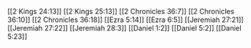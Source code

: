 [[2 Kings 24:13]]
[[2 Kings 25:13]]
[[2 Chronicles 36:7]]
[[2 Chronicles 36:10]]
[[2 Chronicles 36:18]]
[[Ezra 5:14]]
[[Ezra 6:5]]
[[Jeremiah 27:21]]
[[Jeremiah 27:22]]
[[Jeremiah 28:3]]
[[Daniel 1:2]]
[[Daniel 5:2]]
[[Daniel 5:23]]
